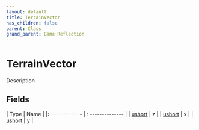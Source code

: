 ```yaml
---
layout: default
title: TerrainVector
has_children: false
parent: Class
grand_parent: Game Reflection
---
```

# TerrainVector
Description 

## Fields
| Type | Name |
|:------------ - | : -------------- |
| [ushort](game-reflection/enums/ushort.md) | z |
| [ushort](game-reflection/enums/ushort.md) | x |
| [ushort](game-reflection/enums/ushort.md) | y |
